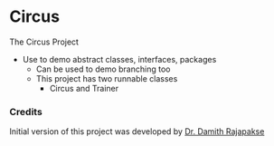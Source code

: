 # Circus
The Circus Project

- Use to demo abstract classes, interfaces, packages
    - Can be used to demo branching too
    - This project has two runnable classes
        - Circus and Trainer
### Credits

Initial version of this project was developed by [Dr. Damith Rajapakse](https://github.com/damithc)
